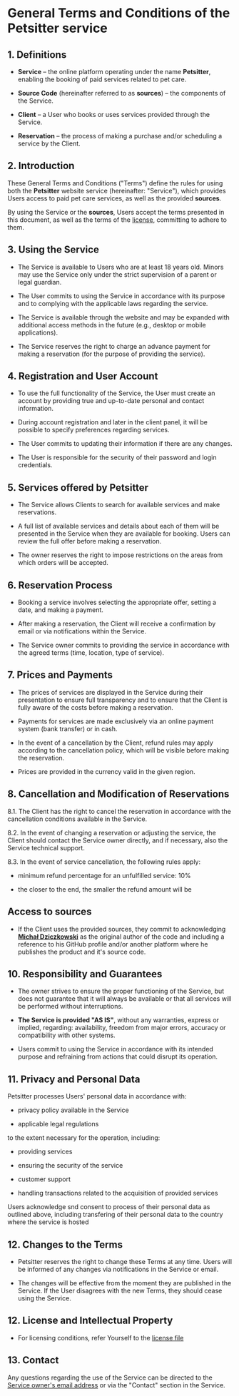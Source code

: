 # General Terms and Conditions of the **Petsitter** service

## 1. Definitions

- **Service** – the online platform operating under the name **Petsitter**, enabling the booking of paid services related to pet care.

- **Source Code** (hereinafter referred to as **sources**) – the components of the Service.

- **Client** – a User who books or uses services provided through the Service.

- **Reservation** – the process of making a purchase and/or scheduling a service by the Client.

## 2. Introduction

These General Terms and Conditions ("Terms") define the rules for using both the **Petsitter** website service (hereinafter: "Service"), which provides Users access to paid pet care services, as well as the provided **sources**.

By using the Service or the **sources**, Users accept the terms presented in this document, as well as the terms of the [license](https://github.com/mdziczkowski/petsitter/legal/license/pl.md), committing to adhere to them.

## 3. Using the Service

- The Service is available to Users who are at least 18 years old. Minors may use the Service only under the strict supervision of a parent or legal guardian.

- The User commits to using the Service in accordance with its purpose and to complying with the applicable laws regarding the service.

- The Service is available through the website and may be expanded with additional access methods in the future (e.g., desktop or mobile applications).

- The Service reserves the right to charge an advance payment for making a reservation (for the purpose of providing the service).

## 4. Registration and User Account

- To use the full functionality of the Service, the User must create an account by providing true and up-to-date personal and contact information.

- During account registration and later in the client panel, it will be possible to specify preferences regarding services.

- The User commits to updating their information if there are any changes.

- The User is responsible for the security of their password and login credentials.

## 5. Services offered by Petsitter

- The Service allows Clients to search for available services and make reservations.

- A full list of available services and details about each of them will be presented in the Service when they are available for booking. Users can review the full offer before making a reservation.

- The owner reserves the right to impose restrictions on the areas from which orders will be accepted.

## 6. Reservation Process

- Booking a service involves selecting the appropriate offer, setting a date, and making a payment.

- After making a reservation, the Client will receive a confirmation by email or via notifications within the Service.

- The Service owner commits to providing the service in accordance with the agreed terms (time, location, type of service).

## 7. Prices and Payments

- The prices of services are displayed in the Service during their presentation to ensure full transparency and to ensure that the Client is fully aware of the costs before making a reservation.

- Payments for services are made exclusively via an online payment system (bank transfer) or in cash.

- In the event of a cancellation by the Client, refund rules may apply according to the cancellation policy, which will be visible before making the reservation.

- Prices are provided in the currency valid in the given region.

## 8. Cancellation and Modification of Reservations

8.1. The Client has the right to cancel the reservation in accordance with the cancellation conditions available in the Service.

8.2. In the event of changing a reservation or adjusting the service, the Client should contact the Service owner directly, and if necessary, also the Service technical support.

8.3. In the event of service cancellation, the following rules apply:

- minimum refund percentage for an unfulfilled service: 10%

- the closer to the end, the smaller the refund amount will be

## Access to **sources**

- If the Client uses the provided sources, they commit to acknowledging [**Michał Dziczkowski**](mailto:m.dziczokwski@protonmail.com) as the original author of the code and including a reference to his GitHub profile and/or another platform where he publishes the product and it's source code.

## 10. Responsibility and Guarantees

- The owner strives to ensure the proper functioning of the Service, but does not guarantee that it will always be available or that all services will be performed without interruptions.

- **The Service is provided "AS IS"**, without any warranties, express or implied, regarding: availability, freedom from major errors, accuracy or compatibility with other systems.

- Users commit to using the Service in accordance with its intended purpose and refraining from actions that could disrupt its operation.

## 11. Privacy and Personal Data

Petsitter processes Users' personal data in accordance with:

 - privacy policy available in the Service

 - applicable legal regulations

to the extent necessary for the operation, including:

 - providing services

 - ensuring the security of the service

 - customer support

 - handling transactions related to the acquisition of provided services

Users acknowledge snd consent to process of their personal data as outlined above, including transfering of their personal data  to the country where the service is hosted

## 12. Changes to the Terms

- Petsitter reserves the right to change these Terms at any time. Users will be informed of any changes via notifications in the Service or email.

- The changes will be effective from the moment they are published in the Service. If the User disagrees with the new Terms, they should cease using the Service.

## 12. License and Intellectual Property

- For licensing conditions, refer Yourself to the [license file](https://github.com/mdziczkowski/petsitter/tree/main/legal/license/en.md)

## 13. Contact

Any questions regarding the use of the Service can be directed to the [Service owner's email address](mailto:mcgiwer@proton.me) or via the "Contact" section in the Service.
